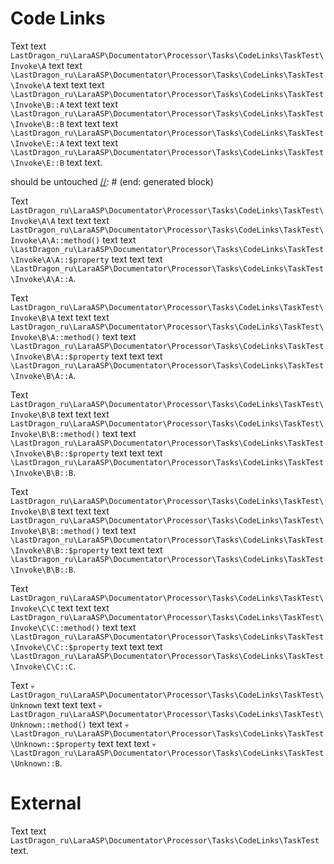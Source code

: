 # Code Links

Text text `LastDragon_ru\LaraASP\Documentator\Processor\Tasks\CodeLinks\TaskTest\Invoke\A` text
text `\LastDragon_ru\LaraASP\Documentator\Processor\Tasks\CodeLinks\TaskTest\Invoke\A` text text
text `\LastDragon_ru\LaraASP\Documentator\Processor\Tasks\CodeLinks\TaskTest\Invoke\B::A` text text
text `\LastDragon_ru\LaraASP\Documentator\Processor\Tasks\CodeLinks\TaskTest\Invoke\B::B` text text
text `\LastDragon_ru\LaraASP\Documentator\Processor\Tasks\CodeLinks\TaskTest\Invoke\E::A` text text
text `\LastDragon_ru\LaraASP\Documentator\Processor\Tasks\CodeLinks\TaskTest\Invoke\E::B` text text.

[//]: # (start: generated block)
should be untouched
[//]: # (end: generated block)

Text `LastDragon_ru\LaraASP\Documentator\Processor\Tasks\CodeLinks\TaskTest\Invoke\A\A` text text
text `LastDragon_ru\LaraASP\Documentator\Processor\Tasks\CodeLinks\TaskTest\Invoke\A\A::method()` text
text `\LastDragon_ru\LaraASP\Documentator\Processor\Tasks\CodeLinks\TaskTest\Invoke\A\A::$property` text text
text `\LastDragon_ru\LaraASP\Documentator\Processor\Tasks\CodeLinks\TaskTest\Invoke\A\A::A`.

Text `LastDragon_ru\LaraASP\Documentator\Processor\Tasks\CodeLinks\TaskTest\Invoke\B\A` text text
text `LastDragon_ru\LaraASP\Documentator\Processor\Tasks\CodeLinks\TaskTest\Invoke\B\A::method()` text
text `\LastDragon_ru\LaraASP\Documentator\Processor\Tasks\CodeLinks\TaskTest\Invoke\B\A::$property` text text
text `\LastDragon_ru\LaraASP\Documentator\Processor\Tasks\CodeLinks\TaskTest\Invoke\B\A::A`.

Text `LastDragon_ru\LaraASP\Documentator\Processor\Tasks\CodeLinks\TaskTest\Invoke\B\B` text text
text `LastDragon_ru\LaraASP\Documentator\Processor\Tasks\CodeLinks\TaskTest\Invoke\B\B::method()` text
text `\LastDragon_ru\LaraASP\Documentator\Processor\Tasks\CodeLinks\TaskTest\Invoke\B\B::$property` text text
text `\LastDragon_ru\LaraASP\Documentator\Processor\Tasks\CodeLinks\TaskTest\Invoke\B\B::B`.

Text `LastDragon_ru\LaraASP\Documentator\Processor\Tasks\CodeLinks\TaskTest\Invoke\B\B` text text
text `LastDragon_ru\LaraASP\Documentator\Processor\Tasks\CodeLinks\TaskTest\Invoke\B\B::method()` text
text `\LastDragon_ru\LaraASP\Documentator\Processor\Tasks\CodeLinks\TaskTest\Invoke\B\B::$property` text text
text `\LastDragon_ru\LaraASP\Documentator\Processor\Tasks\CodeLinks\TaskTest\Invoke\B\B::B`.

Text `LastDragon_ru\LaraASP\Documentator\Processor\Tasks\CodeLinks\TaskTest\Invoke\C\C` text text
text `LastDragon_ru\LaraASP\Documentator\Processor\Tasks\CodeLinks\TaskTest\Invoke\C\C::method()` text
text `\LastDragon_ru\LaraASP\Documentator\Processor\Tasks\CodeLinks\TaskTest\Invoke\C\C::$property` text text
text `\LastDragon_ru\LaraASP\Documentator\Processor\Tasks\CodeLinks\TaskTest\Invoke\C\C::C`.

Text `💀LastDragon_ru\LaraASP\Documentator\Processor\Tasks\CodeLinks\TaskTest\Unknown` text text
text `💀LastDragon_ru\LaraASP\Documentator\Processor\Tasks\CodeLinks\TaskTest\Unknown::method()` text
text `💀\LastDragon_ru\LaraASP\Documentator\Processor\Tasks\CodeLinks\TaskTest\Unknown::$property` text text
text `💀\LastDragon_ru\LaraASP\Documentator\Processor\Tasks\CodeLinks\TaskTest\Unknown::B`.

# External

Text text `LastDragon_ru\LaraASP\Documentator\Processor\Tasks\CodeLinks\TaskTest` text.
